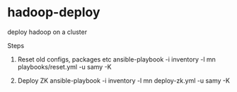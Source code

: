 # hadoop-deploy
deploy hadoop on a cluster


Steps
1. Reset old configs, packages etc
ansible-playbook  -i inventory -l mn playbooks/reset.yml  -u samy -K

2. Deploy ZK
ansible-playbook  -i inventory -l mn deploy-zk.yml   -u samy -K

